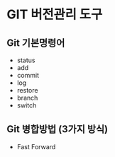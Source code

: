 # GIT 버전관리 도구
## Git 기본명령어
- status
- add
- commit
- log
- restore
- branch
- switch

## Git 병합방법 (3가지 방식)
- Fast Forward
